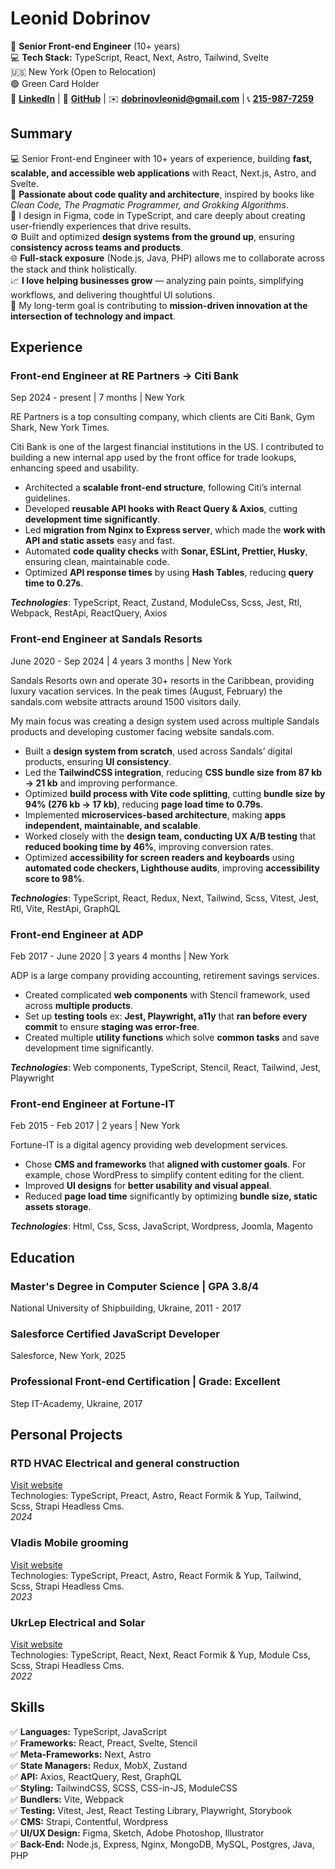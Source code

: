# Leonid Dobrinov

📌 **Senior Front-end Engineer** (10+ years)  
💻 **Tech Stack:** TypeScript, React, Next, Astro, Tailwind, Svelte  
🇺🇸 New York (Open to Relocation)  
🟢 Green Card Holder  
🔗 **[LinkedIn](linkedin.com/in/leon740)** | 🔗 **[GitHub](github.com/Leon740)** | ✉️ **[dobrinovleonid@gmail.com](mailto:dobrinovleonid@gmail.com)** | 📞 **[215-987-7259](tel:215-987-7259)**

## Summary

💻 Senior Front-end Engineer with 10+ years of experience, building **fast, scalable, and accessible web applications** with React, Next.js, Astro, and Svelte.  
🧠 **Passionate about code quality and architecture**, inspired by books like _Clean Code, The Pragmatic Programmer, and Grokking Algorithms_.  
🎨 I design in Figma, code in TypeScript, and care deeply about creating user-friendly experiences that drive results.  
⚙️ Built and optimized **design systems from the ground up**, ensuring c**onsistency across teams and products**.  
🌐 **Full-stack exposure** (Node.js, Java, PHP) allows me to collaborate across the stack and think holistically.  
📈 **I love helping businesses grow** — analyzing pain points, simplifying workflows, and delivering thoughtful UI solutions.  
🚀 My long-term goal is contributing to **mission-driven innovation at the intersection of technology and impact**.

## Experience

### Front-end Engineer at RE Partners -> Citi Bank

Sep 2024 - present | 7 months | New York

RE Partners is a top consulting company, which clients are Citi Bank, Gym Shark, New York Times.

Citi Bank is one of the largest financial institutions in the US. I contributed to building a new internal app used by the front office for trade lookups, enhancing speed and usability.

- Architected a **scalable front-end structure**, following Citi’s internal guidelines.
- Developed **reusable API hooks with React Query & Axios**, cutting **development time significantly**.
- Led **migration from Nginx to Express server**, which made the **work with API and static assets** easy and fast.
- Automated **code quality checks** with **Sonar, ESLint, Prettier, Husky**, ensuring clean, maintainable code.
- Optimized **API response times** by using **Hash Tables**, reducing **query time to 0.27s**.

**_Technologies_**: TypeScript, React, Zustand, ModuleCss, Scss, Jest, Rtl, Webpack, RestApi, ReactQuery, Axios

### Front-end Engineer at Sandals Resorts

June 2020 - Sep 2024 | 4 years 3 months | New York

Sandals Resorts own and operate 30+ resorts in the Caribbean, providing luxury vacation services.
In the peak times (August, February) the sandals.com website attracts around 1500 visitors daily.

My main focus was creating a design system used across multiple Sandals products and developing customer facing website sandals.com.

- Built a **design system from scratch**, used across Sandals’ digital products, ensuring **UI consistency**.
- Led the **TailwindCSS integration**, reducing **CSS bundle size from 87 kb → 21 kb** and improving performance.
- Optimized **build process with Vite code splitting**, cutting **bundle size by 94% (276 kb → 17 kb)**, reducing **page load time to 0.79s**.
- Implemented **microservices-based architecture**, making **apps independent, maintainable, and scalable**.
- Worked closely with the **design team, conducting UX A/B testing** that **reduced booking time by 46%**, improving conversion rates.
- Optimized **accessibility for screen readers and keyboards** using **automated code checkers, Lighthouse audits**, improving **accessibility score to 98%**.

**_Technologies_**: TypeScript, React, Redux, Next, Tailwind, Scss, Vitest, Jest, Rtl, Vite, RestApi, GraphQL

### Front-end Engineer at ADP

Feb 2017 - June 2020 | 3 years 4 months | New York

ADP is a large company providing accounting, retirement savings services.

- Created complicated **web components** with Stencil framework, used across **multiple products**.
- Set up **testing tools** ex: **Jest, Playwright, a11y** that **ran before every commit** to ensure **staging was error-free**.
- Created multiple **utility functions** which solve **common tasks** and save development time significantly.

**_Technologies_**: Web components, TypeScript, Stencil, React, Tailwind, Jest, Playwright

### Front-end Engineer at Fortune-IT

Feb 2015 - Feb 2017 | 2 years | New York

Fortune-IT is a digital agency providing web development services.

- Chose **CMS and frameworks** that **aligned with customer goals**. For example, chose WordPress to simplify content editing for the client.
- Improved **UI designs** for **better usability and visual appeal**.
- Reduced **page load time** significantly by optimizing **bundle size, static assets storage**.

**_Technologies_**: Html, Css, Scss, JavaScript, Wordpress, Joomla, Magento

## Education

### Master's Degree in Computer Science | GPA 3.8/4

National University of Shipbuilding, Ukraine, 2011 - 2017

### Salesforce Certified JavaScript Developer

Salesforce, New York, 2025

### Professional Front-end Certification | Grade: Excellent

Step IT-Academy, Ukraine, 2017

## Personal Projects

### RTD HVAC Electrical and general construction

[Visit website](https://rtdhvac.netlify.app)  
Technologies: TypeScript, Preact, Astro, React Formik & Yup, Tailwind, Scss, Strapi Headless Cms.  
_2024_

### Vladis Mobile grooming

[Visit website](https://vladismobilgrooming.com)  
Technologies: TypeScript, Preact, Astro, React Formik & Yup, Tailwind, Scss, Strapi Headless Cms.  
_2023_

### UkrLep Electrical and Solar

[Visit website](https://ukrlep.com)  
Technologies: TypeScript, React, Next, React Formik & Yup, Module Css, Scss, Strapi Headless Cms.  
_2022_

## Skills

✅ **Languages:** TypeScript, JavaScript  
✅ **Frameworks:** React, Preact, Svelte, Stencil  
✅ **Meta-Frameworks:** Next, Astro  
✅ **State Managers:** Redux, MobX, Zustand  
✅ **API:** Axios, ReactQuery, Rest, GraphQL  
✅ **Styling:** TailwindCSS, SCSS, CSS-in-JS, ModuleCSS  
✅ **Bundlers:** Vite, Webpack  
✅ **Testing:** Vitest, Jest, React Testing Library, Playwright, Storybook  
✅ **CMS:** Strapi, Contentful, Wordpress  
✅ **UI/UX Design:** Figma, Sketch, Adobe Photoshop, Illustrator  
✅ **Back-End:** Node.js, Express, Nginx, MongoDB, MySQL, Postgres, Java, PHP
